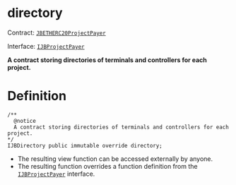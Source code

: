 # directory

Contract: [`JBETHERC20ProjectPayer`](/api/contracts/or-utilities/jbetherc20projectpayer/README.md)

Interface: [`IJBProjectPayer`](/api/interfaces/ijbprojectpayer.md)

**A contract storing directories of terminals and controllers for each project.**

# Definition

```
/**
  @notice 
  A contract storing directories of terminals and controllers for each project.
*/
IJBDirectory public immutable override directory;
```

* The resulting view function can be accessed externally by anyone.
* The resulting function overrides a function definition from the [`IJBProjectPayer`](/api/interfaces/ijbprojectpayer.md) interface.
